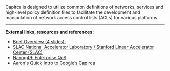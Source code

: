 Capirca is designed to utilize common definitions of networks, services and high-level policy definition files to facilitate the development and manipulation of network access control lists (ACLs) for various platforms.

---

**External links, resources and references:**

  * [Brief Overview (4 slides):](https://docs.google.com/present/embed?id=dhtc9k26_13cz9fphfb&autoStart=true&loop=true&size=1)
  * [SLAC National Accelerator Laboratory / Stanford Linear Accelerator Center (SLAC)](https://confluence.slac.stanford.edu/display/NetMan/SLAC%27s+modifications+to+the+Capirca+ACL+management+package)
  * [Nanog49; Enterprise QoS](http://www.nanog.org/meetings/nanog49/presentations/Tuesday/Chung-EnterpriseQoS-final.pdf)
  * [Aaron's Quick Intro to Google’s Capirca](http://aconaway.com/2010/04/10/a-quick-intro-to-googles-capirca/)
